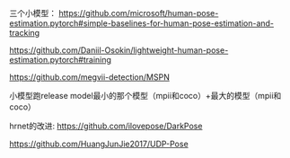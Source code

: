 三个小模型：
https://github.com/microsoft/human-pose-estimation.pytorch#simple-baselines-for-human-pose-estimation-and-tracking

https://github.com/Daniil-Osokin/lightweight-human-pose-estimation.pytorch#training

https://github.com/megvii-detection/MSPN

小模型跑release model最小的那个模型（mpii和coco）+最大的模型（mpii和coco）

hrnet的改进:
https://github.com/ilovepose/DarkPose  

https://github.com/HuangJunJie2017/UDP-Pose
